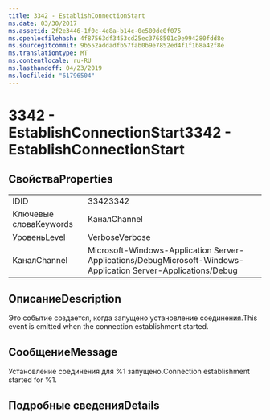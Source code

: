 ```yaml
---
title: 3342 - EstablishConnectionStart
ms.date: 03/30/2017
ms.assetid: 2f2e3446-1f0c-4e8a-b14c-0e500de0f075
ms.openlocfilehash: 4f87563df3453cd25ec3768501c9e994280fdd8e
ms.sourcegitcommit: 9b552addadfb57fab0b9e7852ed4f1f1b8a42f8e
ms.translationtype: MT
ms.contentlocale: ru-RU
ms.lasthandoff: 04/23/2019
ms.locfileid: "61796504"
---
```

# <a name="3342---establishconnectionstart"></a><span data-ttu-id="0d599-102">3342 - EstablishConnectionStart</span><span class="sxs-lookup"><span data-stu-id="0d599-102">3342 - EstablishConnectionStart</span></span>
## <a name="properties"></a><span data-ttu-id="0d599-103">Свойства</span><span class="sxs-lookup"><span data-stu-id="0d599-103">Properties</span></span>  
  
|||  
|-|-|  
|<span data-ttu-id="0d599-104">ID</span><span class="sxs-lookup"><span data-stu-id="0d599-104">ID</span></span>|<span data-ttu-id="0d599-105">3342</span><span class="sxs-lookup"><span data-stu-id="0d599-105">3342</span></span>|  
|<span data-ttu-id="0d599-106">Ключевые слова</span><span class="sxs-lookup"><span data-stu-id="0d599-106">Keywords</span></span>|<span data-ttu-id="0d599-107">Канал</span><span class="sxs-lookup"><span data-stu-id="0d599-107">Channel</span></span>|  
|<span data-ttu-id="0d599-108">Уровень</span><span class="sxs-lookup"><span data-stu-id="0d599-108">Level</span></span>|<span data-ttu-id="0d599-109">Verbose</span><span class="sxs-lookup"><span data-stu-id="0d599-109">Verbose</span></span>|  
|<span data-ttu-id="0d599-110">Канал</span><span class="sxs-lookup"><span data-stu-id="0d599-110">Channel</span></span>|<span data-ttu-id="0d599-111">Microsoft-Windows-Application Server-Applications/Debug</span><span class="sxs-lookup"><span data-stu-id="0d599-111">Microsoft-Windows-Application Server-Applications/Debug</span></span>|  
  
## <a name="description"></a><span data-ttu-id="0d599-112">Описание</span><span class="sxs-lookup"><span data-stu-id="0d599-112">Description</span></span>  
 <span data-ttu-id="0d599-113">Это событие создается, когда запущено установление соединения.</span><span class="sxs-lookup"><span data-stu-id="0d599-113">This event is emitted when the connection establishment started.</span></span>  
  
## <a name="message"></a><span data-ttu-id="0d599-114">Сообщение</span><span class="sxs-lookup"><span data-stu-id="0d599-114">Message</span></span>  
 <span data-ttu-id="0d599-115">Установление соединения для %1 запущено.</span><span class="sxs-lookup"><span data-stu-id="0d599-115">Connection establishment started for %1.</span></span>  
  
## <a name="details"></a><span data-ttu-id="0d599-116">Подробные сведения</span><span class="sxs-lookup"><span data-stu-id="0d599-116">Details</span></span>
